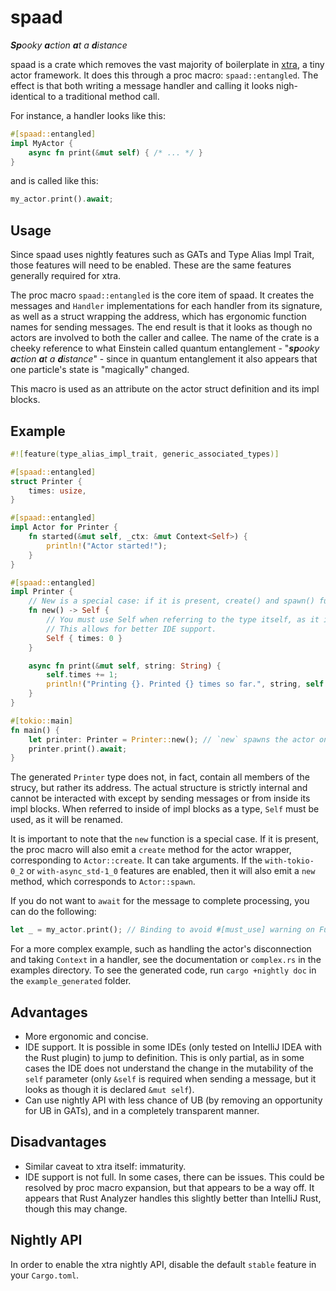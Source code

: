 # spaad
_**Sp**ooky **a**ction **a**t a **d**istance_

spaad is a crate which removes the vast majority of boilerplate in [xtra](https://github.com/Restioson/xtra), a tiny
actor framework. It does this through a proc macro: `spaad::entangled`. The effect is that both writing a message handler
and calling it looks nigh-identical to a traditional method call.

For instance, a handler looks like this:
```rust
#[spaad::entangled]
impl MyActor {
    async fn print(&mut self) { /* ... */ }
}
```

and is called like this:

```rust
my_actor.print().await;
```

## Usage

Since spaad uses nightly features such as GATs and Type Alias Impl Trait, those features will need to be enabled. These
are the same features generally required for xtra.

The proc macro `spaad::entangled` is the core item of spaad. It creates the messages and `Handler` implementations for
each handler from its signature, as well as a struct wrapping the address, which has ergonomic function names for sending messages.
The end result is that it looks as though no actors are involved to both the caller and callee. The name of the crate is
a cheeky reference to what Einstein called quantum entanglement - "_**sp**ooky **a**ction **a**t a **d**istance_" - since
in quantum entanglement it also appears that one particle's state is "magically" changed.

This macro is used as an attribute on the actor struct definition and its impl blocks.

## Example 
```rust
#![feature(type_alias_impl_trait, generic_associated_types)]

#[spaad::entangled]
struct Printer {
    times: usize,
}

#[spaad::entangled]
impl Actor for Printer {
    fn started(&mut self, _ctx: &mut Context<Self>) {
        println!("Actor started!");
    }
}

#[spaad::entangled]
impl Printer {
    // New is a special case: if it is present, create() and spawn() functions are emitted too
    fn new() -> Self {
        // You must use Self when referring to the type itself, as it is internally renamed something else. 
        // This allows for better IDE support.
        Self { times: 0 }
    }

    async fn print(&mut self, string: String) {
        self.times += 1;
        println!("Printing {}. Printed {} times so far.", string, self.times);
    }
}

#[tokio::main]
fn main() {
    let printer: Printer = Printer::new(); // `new` spawns the actor onto the tokio runtime
    printer.print().await;
}
```

The generated `Printer` type does not, in fact, contain all members of the strucy, but rather its address.
The actual structure is strictly internal and cannot be interacted with except by sending messages or from inside its
impl blocks. When referred to inside of impl blocks as a type, `Self` must be used, as it will be renamed.

It is important to note that the `new` function is a special case. If it is present, the proc macro will also emit a
`create` method for the actor wrapper, corresponding to `Actor::create`. It can take arguments. If the `with-tokio-0_2`
or `with-async_std-1_0` features are enabled, then it will also emit a `new` method, which corresponds to `Actor::spawn`.

If you do not want to `await` for the message to complete processing, you can do the following:
```rust
let _ = my_actor.print(); // Binding to avoid #[must_use] warning on Future
```

For a more complex example, such as handling the actor's disconnection and taking `Context` in a handler, see the
documentation or `complex.rs` in the examples directory. To see the generated code, run `cargo +nightly doc` in the 
`example_generated` folder.

## Advantages

- More ergonomic and concise.
- IDE support. It is possible in some IDEs (only tested on IntelliJ IDEA with the Rust plugin) to jump to definition.
  This is only partial, as in some cases the IDE does not understand the change in the mutability of the `self` parameter
  (only `&self` is required when sending a message, but it looks as though it is declared `&mut self`).
- Can use nightly API with less chance of UB (by removing an opportunity for UB in GATs), and in a completely transparent
  manner. 

## Disadvantages

- Similar caveat to xtra itself: immaturity.
- IDE support is not full. In some cases, there can be issues. This could be resolved by proc macro expansion, but that
  appears to be a way off. It appears that Rust Analyzer handles this slightly better than IntelliJ Rust, though this
  may change.

## Nightly API

In order to enable the xtra nightly API, disable the default `stable` feature in your `Cargo.toml`.